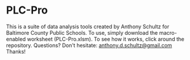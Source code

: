 # PLC-Pro
This is a suite of data analysis tools created by Anthony Schultz for Baltimore County Public Schools. 
To use, simply download the macro-enabled worksheet (PLC-Pro.xlsm).
To see how it works, click around the repository. 
Questions? Don't hesitate: anthony.d.schultz@gmail.com
Thanks!
